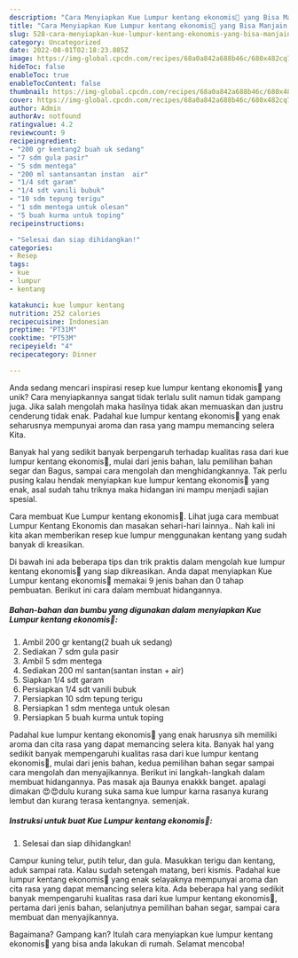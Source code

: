 ```yaml
---
description: "Cara Menyiapkan Kue Lumpur kentang ekonomis🍘 yang Bisa Manjain Lidah"
title: "Cara Menyiapkan Kue Lumpur kentang ekonomis🍘 yang Bisa Manjain Lidah"
slug: 528-cara-menyiapkan-kue-lumpur-kentang-ekonomis-yang-bisa-manjain-lidah
category: Uncategorized
date: 2022-08-01T02:18:23.885Z
image: https://img-global.cpcdn.com/recipes/68a0a842a688b46c/680x482cq70/kue-lumpur-kentang-ekonomis-foto-resep-utama.jpg
hideToc: false
enableToc: true
enableTocContent: false
thumbnail: https://img-global.cpcdn.com/recipes/68a0a842a688b46c/680x482cq70/kue-lumpur-kentang-ekonomis-foto-resep-utama.jpg
cover: https://img-global.cpcdn.com/recipes/68a0a842a688b46c/680x482cq70/kue-lumpur-kentang-ekonomis-foto-resep-utama.jpg
author: Admin
authorAv: notfound
ratingvalue: 4.2
reviewcount: 9
recipeingredient:
- "200 gr kentang2 buah uk sedang"
- "7 sdm gula pasir"
- "5 sdm mentega"
- "200 ml santansantan instan  air"
- "1/4 sdt garam"
- "1/4 sdt vanili bubuk"
- "10 sdm tepung terigu"
- "1 sdm mentega untuk olesan"
- "5 buah kurma untuk toping"
recipeinstructions:

- "Selesai dan siap dihidangkan!"
categories:
- Resep
tags:
- kue
- lumpur
- kentang

katakunci: kue lumpur kentang 
nutrition: 252 calories
recipecuisine: Indonesian
preptime: "PT31M"
cooktime: "PT53M"
recipeyield: "4"
recipecategory: Dinner

---
```





Anda sedang mencari inspirasi resep kue lumpur kentang ekonomis🍘 yang unik? Cara menyiapkannya sangat tidak terlalu sulit namun tidak gampang juga. Jika salah mengolah maka hasilnya tidak akan memuaskan dan justru cenderung tidak enak. Padahal kue lumpur kentang ekonomis🍘 yang enak seharusnya mempunyai aroma dan rasa yang mampu memancing selera Kita.





Banyak hal yang sedikit banyak berpengaruh terhadap kualitas rasa dari kue lumpur kentang ekonomis🍘, mulai dari jenis bahan, lalu pemilihan bahan segar dan Bagus, sampai cara mengolah dan menghidangkannya. Tak perlu pusing kalau hendak menyiapkan kue lumpur kentang ekonomis🍘 yang enak,      asal sudah tahu triknya maka hidangan ini mampu menjadi sajian spesial.














Cara membuat Kue Lumpur kentang ekonomis🍘. Lihat juga cara membuat Lumpur Kentang Ekonomis dan masakan sehari-hari lainnya.. Nah kali ini kita akan memberikan resep kue lumpur menggunakan kentang yang sudah banyak di kreasikan.






Di bawah ini ada beberapa tips dan trik praktis dalam mengolah kue lumpur kentang ekonomis🍘 yang siap dikreasikan. Anda dapat menyiapkan Kue Lumpur kentang ekonomis🍘 memakai 9 jenis bahan dan 0 tahap pembuatan. Berikut ini cara dalam membuat hidangannya.

<!--inarticleads1-->

##### Bahan-bahan dan bumbu yang digunakan dalam menyiapkan Kue Lumpur kentang ekonomis🍘:

1. Ambil 200 gr kentang(2 buah uk sedang)
1. Sediakan 7 sdm gula pasir
1. Ambil 5 sdm mentega
1. Sediakan 200 ml santan(santan instan + air)
1. Siapkan 1/4 sdt garam
1. Persiapkan 1/4 sdt vanili bubuk
1. Persiapkan 10 sdm tepung terigu
1. Persiapkan 1 sdm mentega untuk olesan
1. Persiapkan 5 buah kurma untuk toping


Padahal kue lumpur kentang ekonomis🍘 yang enak harusnya sih memiliki aroma dan cita rasa yang dapat memancing selera kita. Banyak hal yang sedikit banyak mempengaruhi kualitas rasa dari kue lumpur kentang ekonomis🍘, mulai dari jenis bahan, kedua pemilihan bahan segar sampai cara mengolah dan menyajikannya. Berikut ini langkah-langkah dalam membuat hidangannya. Pas masak aja Baunya enakkk banget. apalagi dimakan 😍😍dulu kurang suka sama kue lumpur karna rasanya kurang lembut dan kurang terasa kentangnya. semenjak. 

<!--inarticleads2-->

##### Instruksi untuk buat Kue Lumpur kentang ekonomis🍘:


1. Selesai dan siap dihidangkan!

Campur kuning telur, putih telur, dan gula. Masukkan terigu dan kentang, aduk sampai rata. Kalau sudah setengah matang, beri kismis. Padahal kue lumpur kentang ekonomis🍘 yang enak selayaknya mempunyai aroma dan cita rasa yang dapat memancing selera kita. Ada beberapa hal yang sedikit banyak mempengaruhi kualitas rasa dari kue lumpur kentang ekonomis🍘, pertama dari jenis bahan, selanjutnya pemilihan bahan segar, sampai cara membuat dan menyajikannya. 

Bagaimana? Gampang kan? Itulah cara menyiapkan kue lumpur kentang ekonomis🍘 yang bisa anda lakukan di rumah. Selamat mencoba!
